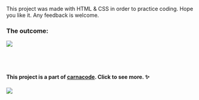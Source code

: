 This project was made with HTML & CSS in order to practice coding. Hope you like it. Any feedback is welcome. 

### The outcome: 
<div>
   <img align="center" src="https://user-images.githubusercontent.com/95686401/156051830-006ca4a4-ac4f-48bb-9a3c-5d2d8d31b925.png" />
</div>
<br>
<br>
<br>


#### This project is a part of [carnacode](https://github.com/calvitoria/carnacode). Click to see more. ✨


<div>
   <img align="center" src="https://user-images.githubusercontent.com/95686401/155861700-9472c24c-1592-40e9-8121-64054e8966be.png" />
</div>
